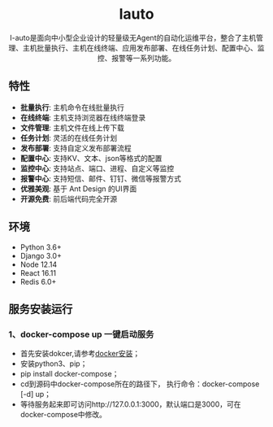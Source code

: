 <h1 align="center">Iauto</h1>

<div align="center">

I-auto是面向中小型企业设计的轻量级无Agent的自动化运维平台，整合了主机管理、主机批量执行、主机在线终端、应用发布部署、在线任务计划、配置中心、监控、报警等一系列功能。

</div>



## 特性

- **批量执行**: 主机命令在线批量执行
- **在线终端**: 主机支持浏览器在线终端登录
- **文件管理**: 主机文件在线上传下载
- **任务计划**: 灵活的在线任务计划
- **发布部署**: 支持自定义发布部署流程
- **配置中心**: 支持KV、文本、json等格式的配置
- **监控中心**: 支持站点、端口、进程、自定义等监控
- **报警中心**: 支持短信、邮件、钉钉、微信等报警方式
- **优雅美观**: 基于 Ant Design 的UI界面
- **开源免费**: 前后端代码完全开源


## 环境

* Python 3.6+
* Django 3.0+
* Node 12.14
* React 16.11
* Redis 6.0+

## 服务安装运行
### 1、docker-compose up 一键启动服务
* 首先安装dokcer,请参考[docker安装](https://docs.docker.com/engine/install/)；
* 安装python3、pip；
* pip install docker-compose；
* cd到源码中docker-compose所在的路径下， 执行命令：docker-compose [-d] up；
* 等待服务起来即可访问http://127.0.0.1:3000，默认端口是3000，可在docker-compose中修改。



